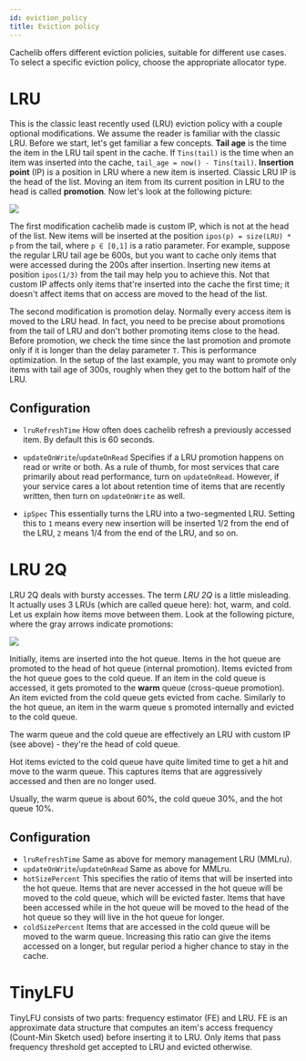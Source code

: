 ```yaml
---
id: eviction_policy
title: Eviction policy
---
```


Cachelib offers different eviction policies, suitable for different use cases. To select a specific eviction policy, choose the appropriate allocator type.

# LRU

This is the classic least recently used (LRU) eviction policy with a couple optional modifications. We assume the reader is familiar with the classic LRU. Before we start, let's get familiar a few concepts. **Tail age** is the time the item in the LRU tail spent in the cache. If `Tins(tail)` is the time when an item was inserted into the cache, `tail_age = now() - Tins(tail)`. **Insertion point** (IP) is a position in LRU where a new item is inserted. Classic LRU IP is the head of the list. Moving an item from its current position in LRU to the head is called **promotion**. Now let's look at the following picture:


![](cachelib_LRU.png)


The first modification cachelib made is custom IP, which is not at the head of the list. New items will be inserted at the position `ipos(p) = size(LRU) * p` from the tail, where `p ∈ [0,1]` is a ratio parameter. For example, suppose the regular LRU tail age be 600s, but you want to cache only items that were accessed during the 200s after insertion. Inserting new items at position `ipos(1/3)` from the tail may help you to achieve this. Not that custom IP affects only items that're inserted into the cache the first time; it doesn't affect items that on access are moved to the head of the list.

The second modification is promotion delay. Normally every access item is moved to the LRU head. In fact, you need to be precise about promotions from the tail of LRU and don't bother promoting items close to the head. Before promotion, we check the time since the last promotion and promote only if it is longer than the delay parameter `T`. This is performance optimization. In the setup of the last example, you may want to promote only items with tail age of 300s, roughly when they get to the bottom half of the LRU.

## Configuration

* `lruRefreshTime`
How often does cachelib refresh a previously accessed item. By default this is 60 seconds.

* `updateOnWrite`/`updateOnRead`
Specifies if a LRU promotion happens on read or write or both. As a rule of thumb, for most services that care primarily about read performance, turn on `updateOnRead`. However, if your service cares a lot about retention time of items that are recently written, then turn on `updateOnWrite` as well.

* `ipSpec`
This essentially turns the LRU into a two-segmented LRU. Setting this to `1` means every new insertion will be inserted 1/2 from the end of the LRU, `2` means 1/4 from the end of the LRU, and so on.

# LRU 2Q

LRU 2Q deals with bursty accesses. The term *LRU 2Q* is a little misleading. It actually uses 3 LRUs (which are called queue here): hot, warm, and cold. Let us explain how items move between them. Look at the following picture, where the gray arrows indicate promotions:


![](cachelib_2Q.png)


Initially, items are inserted into the hot queue. Items in the hot queue are promoted to the head of hot queue (internal promotion). Items evicted from the hot queue goes to the cold queue. If an item in the cold queue is accessed, it gets promoted to the **warm** queue (cross-queue promotion). An item evicted from the cold queue gets evicted from cache. Similarly to the hot queue, an item in the warm queue s promoted internally and evicted to the cold queue.

The warm queue and the cold queue are effectively an LRU with custom IP (see above) - they're the head of cold queue.

Hot items evicted to the cold queue have quite limited time to get a hit and move to the warm queue. This captures items that are aggressively accessed and then are no longer used.

Usually, the warm queue is about 60%, the cold queue 30%, and the hot queue 10%.

## Configuration

* `lruRefreshTime`
Same as above for memory management LRU (MMLru).
* `updateOnWrite`/`updateOnRead`
Same as above for MMLru.
* `hotSizePercent`
This specifies the ratio of items that will be inserted into the hot queue. Items that are never accessed in the hot queue will be moved to the cold queue, which will be evicted faster. Items that have been accessed while in the hot queue will be moved to the head of the hot queue so they will live in the hot queue for longer.
* `coldSizePercent`
Items that are accessed in the cold queue will be moved to the warm queue. Increasing this ratio can give the items accessed on a longer, but regular period a higher chance to stay in the cache.

# TinyLFU

TinyLFU consists of two parts: frequency estimator (FE) and LRU. FE is an approximate data structure that computes an item's access frequency (Count-Min Sketch used) before inserting it to LRU. Only items that pass frequency threshold get accepted to LRU and evicted otherwise.
